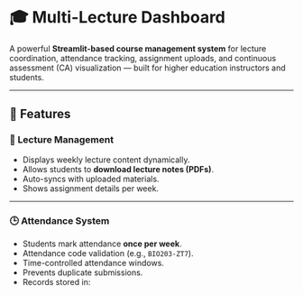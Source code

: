 # 🎓 Multi-Lecture Dashboard

A powerful **Streamlit-based course management system** for lecture coordination, attendance tracking, assignment uploads, and continuous assessment (CA) visualization — built for higher education instructors and students.

---

## 🚀 Features

### 🧩 Lecture Management
- Displays weekly lecture content dynamically.
- Allows students to **download lecture notes (PDFs)**.
- Auto-syncs with uploaded materials.
- Shows assignment details per week.

---

### 🕒 Attendance System
- Students mark attendance **once per week**.
- Attendance code validation (e.g., `BIO203-ZT7`).
- Time-controlled attendance windows.
- Prevents duplicate submissions.
- Records stored in:
